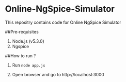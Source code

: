 # Online-NgSpice-Simulator
This repositry contains code for Online NgSpice Simulator

##Pre-requisites
1. Node.js (v5.3.0)
2. Ngspice


##How to run ?
1. Run `node app.js`

2. Open browser and go to http://localhost:3000

